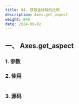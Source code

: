 ```yaml
---
title: 84. 获取坐标轴的比例
description: Axes.get_aspect
weight: 840
date: 2024-09-02
---
```

<style>
th, td {
  border: 1px solid rgb(190, 190, 190);
}
</style>


## 一、 Axes.get_aspect


### 1. 参数




### 2. 使用



```python


```


### 3. 源码
```python

```




